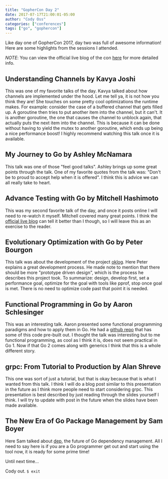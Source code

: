 ```yaml
---
title: "GopherCon Day 2"
date: 2017-07-17T21:00:01-05:00
author: "Cody Oss"
categories: ["conferences"]
tags: ["go", "gophercon"]
---
```


Like day one of GopherCon 2017, day two was full of awesome information! Here are some highlights from the
sessions I attended. 

*NOTE*: You can view the official live blog of the con [here](https://about.sourcegraph.com/go/) for more detailed info.

## Understanding Channels by Kavya Joshi
This was one of my favorite talks of the day. Kavya talked about how channels are implemented under the hood. Let me
tell ya, it is not how you think they are! She touches on some pretty cool optimizations the runtime makes. For example:
consider the case of a buffered channel that gets filled up. A goroutine then tries to put another item into the channel,
but it can't. It is another goroutine, the one that causes the channel to unblock again, that actually puts the next
item into the channel. This is because it can be done without having to yield the mutex to another goroutine, which ends
up being a nice performance boost! I highly recommend watching this talk once it is available.

## My Journey to Go by Ashley McNamara
This talk was one of those "feel good talks". Ashley brings up some great points through the talk. One of my favorite
quotes from the talk was: "Don't be to proud to accept help when it is offered". I think this is advice we can all
really take to heart.

## Advance Testing with Go by Mitchell Hashimoto
This was my second favorite talk of the day, and once it posts online I will need to re-watch it myself. Mitchell
covered many great points. I think the [official live blog](https://about.sourcegraph.com/go/advanced-testing-in-go-mitchell-hashimoto)
can tell it better than I though, so I will leave this as an exercise to the reader.

## Evolutionary Optimization with Go by Peter Bourgon
This talk was about the development of the project [oklog](https://github.com/oklog/oklog). Here Peter explains a great
development process. He made note to mention that there should be more "prototype driven design", which is the process
he describes this project took. To summarize: design, develop first, set a performance goal, optimize for the goal with
tools like pprof, stop once goal is met. There is no need to optimize code past that point it is needed.

## Functional Programming in Go by Aaron Schlesinger
This was an interesting talk. Aaron presented some functional programming paradigms and how to apply them in Go. He had
a [github repo](https://github.com/go-functional/core) that has some of this code pre-built out. I thought the talk was
interesting but to me functional programming, as cool as I think it is, does not seem practical in Go 1. Now if that Go
2 comes along with generics I think that this is a whole different story.

## grpc: From Tutorial to Production by Alan Shreve
This one was sort of just a tutorial, but that is okay because that is what I wanted from this talk. I think I will do
a blog post similar to this presentation in the future as I think more people need to start considering grpc. This
presentation is best described by just reading through the slides yourself I think. I will try to update with post in
the future when the slides have been made available.

## The New Era of Go Package Management by Sam Boyer
Here Sam talked about [dep](https://github.com/golang/dep), the future of Go dependency management. All I need to say
here is if you are a Go programmer get out and start using the tool now, it is ready for some prime time!

Until next time...

Cody out. `$ exit`